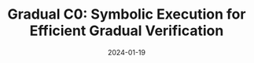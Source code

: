 ---
title: "Gradual C0: Symbolic Execution for Efficient Gradual Verification"
authors: Jenna DiVincenzo, Ian McCormack, Hemant Gouni, Jacob Gorenburg, Mona Zhang, Conrad Zimmerman, Joshua Sunshine, Éric Tanter, Jonathan Aldrich
category: peer_reviewed
conf: TOPLAS
in: "Under minor revision for ACM Transactions on Programming Languages and Systems (TOPLAS)"
date: 2024-01-19
---